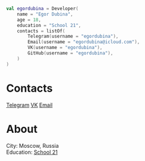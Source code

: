```kotlin
val egordubina = Developer(
    name = "Egor Dubina",
    age = 18,
    education = "School 21",
    contacts = listOf(
        Telegram(username = "egordubina"),
        Email(username = "egordubina@icloud.com"),
        VK(username = "egordubina"),
        GitHub(username = "egordubina"),
    )
)
```
# Contacts
[Telegram](https://t.me/egordubina)
[VK](https://vk.com/egordubina)
[Email](mailto:egordubina@icloud.com)

# About
City: Moscow, Russia<br/>
Education: [School 21](https://21-school.ru)
